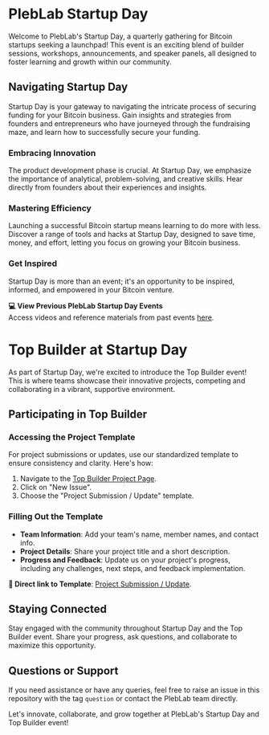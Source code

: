 # PlebLab Startup Day

Welcome to PlebLab's Startup Day, a quarterly gathering for Bitcoin startups seeking a launchpad! This event is an exciting blend of builder sessions, workshops, announcements, and speaker panels, all designed to foster learning and growth within our community.

## Navigating Startup Day

Startup Day is your gateway to navigating the intricate process of securing funding for your Bitcoin business. Gain insights and strategies from founders and entrepreneurs who have journeyed through the fundraising maze, and learn how to successfully secure your funding.

### Embracing Innovation

The product development phase is crucial. At Startup Day, we emphasize the importance of analytical, problem-solving, and creative skills. Hear directly from founders about their experiences and insights.

### Mastering Efficiency

Launching a successful Bitcoin startup means learning to do more with less. Discover a range of tools and hacks at Startup Day, designed to save time, money, and effort, letting you focus on growing your Bitcoin business.

### Get Inspired

Startup Day is more than an event; it's an opportunity to be inspired, informed, and empowered in your Bitcoin venture.

**💻 View Previous PlebLab Startup Day Events**  
Access videos and reference materials from past events [here](https://github.com/PlebLab/PlebLab_Startup-Day/issues).

# Top Builder at Startup Day

As part of Startup Day, we're excited to introduce the Top Builder event! This is where teams showcase their innovative projects, competing and collaborating in a vibrant, supportive environment.

## Participating in Top Builder

### Accessing the Project Template

For project submissions or updates, use our standardized template to ensure consistency and clarity. Here's how:

1. Navigate to the [Top Builder Project Page](https://github.com/orgs/PlebLab/projects/5/views/2).
2. Click on "New Issue".
3. Choose the "Project Submission / Update" template.

### Filling Out the Template

- **Team Information**: Add your team's name, member names, and contact info.
- **Project Details**: Share your project title and a short description.
- **Progress and Feedback**: Update us on your project's progress, including any challenges, next steps, and feedback implementation.

**🔗 Direct link to Template**: [Project Submission / Update](https://github.com/PlebLab/PlebLab_Startup-Day/issues/new/choose).

## Staying Connected

Stay engaged with the community throughout Startup Day and the Top Builder event. Share your progress, ask questions, and collaborate to maximize this opportunity.

## Questions or Support

If you need assistance or have any queries, feel free to raise an issue in this repository with the tag `question` or contact the PlebLab team directly.

Let's innovate, collaborate, and grow together at PlebLab's Startup Day and Top Builder event!
